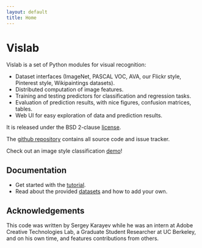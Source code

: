 ```yaml
---
layout: default
title: Home
---
```

# Vislab

Vislab is a set of Python modules for visual recognition:

- Dataset interfaces (ImageNet, PASCAL VOC, AVA, our Flickr style, Pinterest style, Wikipaintings datasets).
- Distributed computation of image features.
- Training and testing predictors for classification and regression tasks.
- Evaluation of prediction results, with nice figures, confusion matrices, tables.
- Web UI for easy exploration of data and prediction results.

It is released under the BSD 2-clause [license]({{site.repo}}/blob/master/LICENSE.txt).

The [github repository](https://github.com/sergeyk/vislab) contains all source code and issue tracker.

Check out an image style classification [demo](http://demo.vislab.berkeleyvision.org/)!

## Documentation

- Get started with the [tutorial](tutorial.html).
- Read about the provided [datasets](datasets.html) and how to add your own.

## Acknowledgements

This code was written by Sergey Karayev while he was an intern at Adobe Creative Technologies Lab, a Graduate Student Researcher at UC Berkeley, and on his own time, and features contributions from others.
